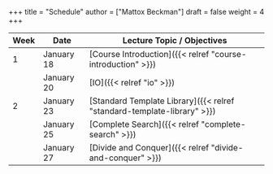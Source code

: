 +++
title = "Schedule"
author = ["Mattox Beckman"]
draft = false
weight = 4
+++

| Week | Date       | Lecture Topic / Objectives                                              |
|------|------------|-------------------------------------------------------------------------|
| 1    | January 18 | [Course Introduction]({{< relref "course-introduction" >}})             |
|      | January 20 | [IO]({{< relref "io" >}})                                               |
| 2    | January 23 | [Standard Template Library]({{< relref "standard-template-library" >}}) |
|      | January 25 | [Complete Search]({{< relref "complete-search" >}})                     |
|      | January 27 | [Divide and Conquer]({{< relref "divide-and-conquer" >}})               |
